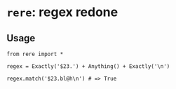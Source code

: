 # `rere`: regex redone

## Usage

    from rere import *

    regex = Exactly('$23.') + Anything() + Exactly('\n')

    regex.match('$23.bl@h\n') # => True
